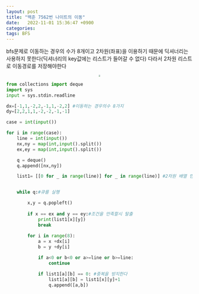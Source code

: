 ```yaml
---
layout: post
title: "백준 7562번 나이트의 이동"
date:   2022-11-01 15:36:47 +0900
categories:
tags: BFS
---
```


bfs문제로 이동하는 경우의 수가 8개이고 2차원(좌표)을 이용하기 때문에 딕셔너리는 사용하지 못한다(딕셔너리의 key값에는 리스트가 들어갈 수 없다) 다라서 2차원 리스트로 이동경로를 저장해야한다



<center>
<img src="https://user-images.githubusercontent.com/80758613/199235203-b42780c7-1a2b-4813-9122-a859f15ebe45.jpeg" style="zoom:30%;">
</center>



```python
from collections import deque
import sys
input = sys.stdin.readline

dx=[-1,1,-2,2,-1,1,-2,2] #이동하는 경우의수 8가지
dy=[2,2,1,1,-2,-2,-1,-1]

case = int(input())

for i in range(case):
    line = int(input())
    nx,ny = map(int,input().split())
    ex,ey = map(int,input().split())

    q = deque()
    q.append([nx,ny])

    list1= [[0 for _ in range(line)] for _ in range(line)] #2차원 배열 만들기


    while q:#큐를 실행

        x,y = q.popleft()
        
        if x == ex and y == ey:#조건을 만족할시 탈출
            print(list1[x][y])
            break
        
        for i in range(8):
            a = x +dx[i]
            b = y +dy[i]

            if a<0 or b<0 or a>=line or b>=line:
                continue

            if list1[a][b] == 0: #중복을 방지한다
                list1[a][b] = list1[x][y]+1
                q.append([a,b])
```


